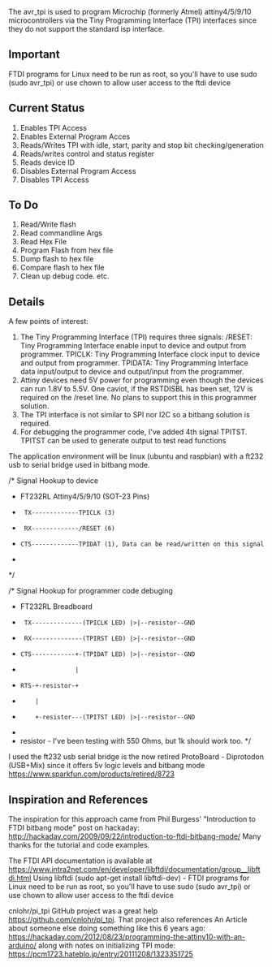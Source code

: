 The avr_tpi is used to program Microchip (formerly Atmel) attiny4/5/9/10 microcontrollers via the Tiny Programming Interface (TPI) interfaces since they do not support the standard isp interface.  

Important
---------
FTDI programs for Linux need to be run as root, so you'll have to use sudo (sudo avr_tpi) or use chown to allow user access to the ftdi device

Current Status
--------------
1. Enables TPI Access
2. Enables External Program Acces
3. Reads/Writes TPI with idle, start, parity and stop bit checking/generation
4. Reads/writes control and status register
5. Reads device ID
6. Disables External Program Access
7. Disables TPI Access

To Do
-----
1. Read/Write flash
2. Read commandline Args
3. Read Hex File
4. Program Flash from hex file
5. Dump flash to hex file
6. Compare flash to hex file
7. Clean up debug code. etc.


Details
-------

A few points of interest:
1. The Tiny Programming Interface (TPI) requires three signals:
   /RESET: Tiny Programming Interface enable input to device and output from programmer.
   TPICLK: Tiny Programming Interface clock input to device and output from programmer.
   TPIDATA: Tiny Programming Interface data input/output to device and output/input from the programmer.
2. Attiny devices need 5V power for programming even though the devices can run 1.8V to 5.5V.
   One caviot, if the RSTDISBL has been set, 12V is required on the /reset line. No plans to support this in this programmer solution.
3. The TPI interface is not similar to SPI nor I2C so a bitbang solution is required.
4. For debugging the programmer code, I've added 4th signal TPITST.  TPITST can be used to generate output to test read functions

The application environment will be linux (ubuntu and raspbian) with a ft232 usb to serial bridge used in bitbang mode.

/*      Signal Hookup to device
* FT232RL             Attiny4/5/9/10 (SOT-23 Pins)
*      TX-------------TPICLK (3)
*      RX-------------/RESET (6)
*     CTS-------------TPIDAT (1), Data can be read/written on this signal
* 
*/



/*      Signal Hookup for programmer code debuging
* FT232RL              Breadboard
*      TX--------------(TPICLK LED) |>|--resistor--GND
*      RX--------------(TPIRST LED) |>|--resistor--GND
*     CTS------------+-(TPIDAT LED) |>|--resistor--GND
*                    |  
*     RTS-+-resistor-+ 
*         |
*         +-resistor---(TPITST LED) |>|--resistor--GND 
*
*   resistor - I've been testing with 550 Ohms, but 1k should work too.
*/

I used the ft232 usb serial bridge is the now retired ProtoBoard - Diprotodon (USB+Mix) since it offers 5v logic levels and bitbang mode
https://www.sparkfun.com/products/retired/8723


Inspiration and References
--------------------------
The inspiration for this approach came from Phil Burgess' "Introduction to FTDI bitbang mode" post on hackaday: http://hackaday.com/2009/09/22/introduction-to-ftdi-bitbang-mode/ Many thanks for the tutorial and code examples.

The FTDI API documentation is available at https://www.intra2net.com/en/developer/libftdi/documentation/group__libftdi.html
Using libftdi (sudo apt-get install libftdi-dev) 
	 - FTDI programs for Linux need to be run as root, so you'll have to use sudo (sudo avr_tpi) or use chown to allow user access to the ftdi device

cnlohr/pi_tpi GitHub project was a great help https://github.com/cnlohr/pi_tpi.   That project also references An Article about someone else doing something like this 6 years ago: https://hackaday.com/2012/08/23/programming-the-attiny10-with-an-arduino/ along with notes on initializing TPI mode: https://pcm1723.hateblo.jp/entry/20111208/1323351725





